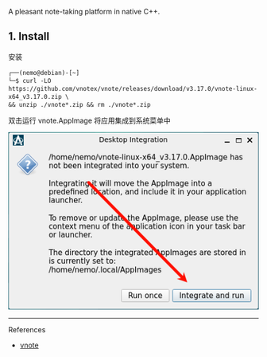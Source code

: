 A pleasant note-taking platform in native C++.

## 1. Install

安装

```
┌──(nemo@debian)-[~]
└─$ curl -LO https://github.com/vnotex/vnote/releases/download/v3.17.0/vnote-linux-x64_v3.17.0.zip \
&& unzip ./vnote*.zip && rm ./vnote*.zip
```

双击运行 vnote.AppImage 将应用集成到系统菜单中

![](../../../../../images/vnote/双击运行%20vnote.AppImage%20将应用集成到系统菜单中.png)

---

References

- [vnote](https://github.com/vnotex/vnote)